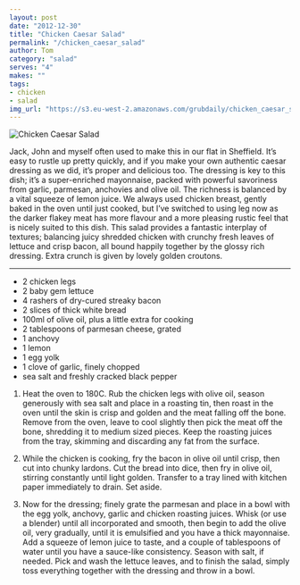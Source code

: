 ```yaml
---
layout: post
date: "2012-12-30"
title: "Chicken Caesar Salad"
permalink: "/chicken_caesar_salad"
author: Tom
category: "salad"
serves: "4"
makes: ""
tags:
- chicken
- salad
img_url: "https://s3.eu-west-2.amazonaws.com/grubdaily/chicken_caesar_salad.jpg"
---
```

<img src="https://s3.eu-west-2.amazonaws.com/grubdaily/chicken_caesar_salad.jpg" alt="Chicken Caesar Salad" />

Jack, John and myself often used to make this in our flat in Sheffield. It’s easy to rustle up pretty quickly, and if you make your own authentic caesar dressing as we did, it’s proper and delicious too. The dressing is key to this dish; it’s a super-enriched mayonnaise, packed with powerful savoriness from garlic, parmesan, anchovies and olive oil. The richness is balanced by a vital squeeze of lemon juice. We always used chicken breast, gently baked in the oven until just cooked, but I’ve switched to using leg now as the darker flakey meat has more flavour and a more pleasing rustic feel that is nicely suited to this dish. This salad provides a fantastic interplay of textures; balancing juicy shredded chicken with crunchy fresh leaves of lettuce and crisp bacon, all bound happily together by the glossy rich dressing. Extra crunch is given by lovely golden croutons.

---
* 2 chicken legs
* 2 baby gem lettuce
* 4 rashers of dry-cured streaky bacon
* 2 slices of thick white bread
* 100ml of olive oil, plus a little extra for cooking
* 2 tablespoons of parmesan cheese, grated
* 1 anchovy
* 1 lemon
* 1 egg yolk
* 1 clove of garlic, finely chopped
* sea salt and freshly cracked black pepper

1. Heat the oven to 180C. Rub the chicken legs with olive oil, season generously with sea salt and place in a roasting tin, then roast in the oven until the skin is crisp and golden and the meat falling off the bone. Remove from the oven, leave to cool slightly then pick the meat off the bone, shredding it to medium sized pieces. Keep the roasting juices from the tray, skimming and discarding any fat from the surface.

2. While the chicken is cooking, fry the bacon in olive oil until crisp, then cut into chunky lardons. Cut the bread into dice, then fry in olive oil, stirring constantly until light golden. Transfer to a tray lined with kitchen paper immediately to drain. Set aside.

3. Now for the dressing; finely grate the parmesan and place in a bowl with the egg yolk, anchovy, garlic and chicken roasting juices. Whisk (or use a blender) until all incorporated and smooth, then begin to add the olive oil, very gradually, until it is emulsified and you have a thick mayonnaise. Add a squeeze of lemon juice to taste, and a couple of tablespoons of water until you have a sauce-like consistency. Season with salt, if needed. Pick and wash the lettuce leaves, and to finish the salad, simply toss everything together with the dressing and throw in a bowl.

